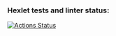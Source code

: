 ### Hexlet tests and linter status:
[![Actions Status](https://github.com/samkleo/java-project-lvl1/workflows/hexlet-check/badge.svg)](https://github.com/samkleo/java-project-lvl1/actions)